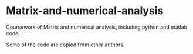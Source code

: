 # Matrix-and-numerical-analysis
Coursework of Matrix and numerical analysis, including python and matlab code.

Some of the code are copied from other authors.

